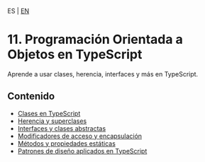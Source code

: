 <!-- MULTILANGUAJE MENU START -->
ES | [EN](https://lckpig.gitbook.io/practical-dev-handbook/typescript/object-oriented-programming)
<!-- MULTILANGUAJE MENU END -->

# 11. Programación Orientada a Objetos en TypeScript

Aprende a usar clases, herencia, interfaces y más en TypeScript.

## Contenido
* [Clases en TypeScript](classes.md)
* [Herencia y superclases](inheritance.md)
* [Interfaces y clases abstractas](interfaces-abstract-classes.md)
* [Modificadores de acceso y encapsulación](access-modifiers.md)
* [Métodos y propiedades estáticas](static-members.md)
* [Patrones de diseño aplicados en TypeScript](design-patterns.md) 